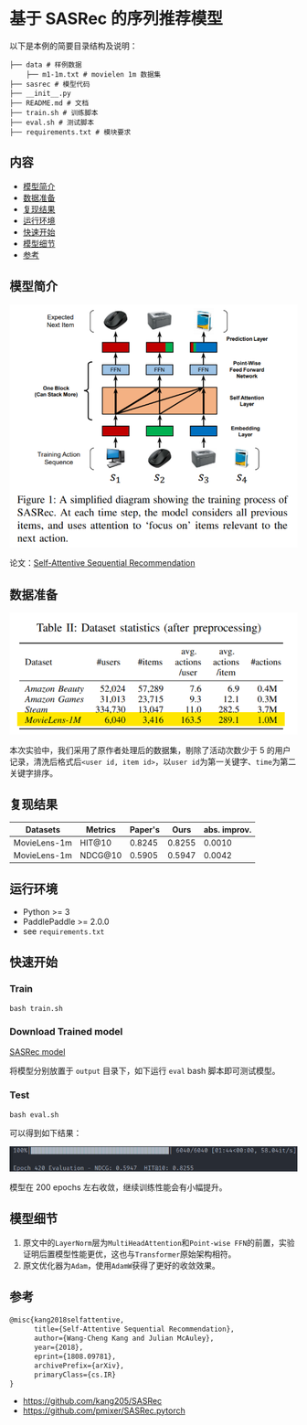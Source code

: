 # 基于 SASRec 的序列推荐模型
以下是本例的简要目录结构及说明：

```
├── data # 样例数据
    ├── m1-1m.txt # movielen 1m 数据集
├── sasrec # 模型代码
├── __init__.py
├── README.md # 文档
├── train.sh # 训练脚本
├── eval.sh # 测试脚本
├── requirements.txt # 模块要求
```

## 内容

- [模型简介](#模型简介)
- [数据准备](#数据准备)
- [复现结果](#复现结果)
- [运行环境](#运行环境)
- [快速开始](#快速开始)
- [模型细节](#模型细节)
- [参考](#参考)

## 模型简介

![model](images/model.png)

论文：[Self-Attentive Sequential Recommendation](https://arxiv.org/pdf/1808.09781.pdf)

## 数据准备

![dataset](images/dataset.png)

本次实验中，我们采用了原作者处理后的数据集，剔除了活动次数少于 5 的用户记录，清洗后格式后`<user id, item id>`，以`user id`为第一关键字、`time`为第二关键字排序。

## 复现结果

| Datasets     | Metrics | Paper's | Ours   | abs. improv. |
| ------------ | ------- | ------- | ------ | ------------ |
| MovieLens-1m | HIT@10  | 0.8245  | 0.8255 | 0.0010       |
| MovieLens-1m | NDCG@10 | 0.5905  | 0.5947 | 0.0042       |

## 运行环境

- Python >= 3
- PaddlePaddle >= 2.0.0
- see `requirements.txt`



## 快速开始

### Train

```shell
bash train.sh
```

### Download Trained model

[SASRec model](https://cowtransfer.com/s/013a779f0c7242)

将模型分别放置于 `output` 目录下，如下运行 `eval` bash 脚本即可测试模型。

### Test

```shell
bash eval.sh
```

可以得到如下结果：

![result](images/result.png)

模型在 200 epochs 左右收敛，继续训练性能会有小幅提升。

## 模型细节

1. 原文中的`LayerNorm`层为`MultiHeadAttention`和`Point-wise FFN`的前置，实验证明后置模型性能更优，这也与`Transformer`原始架构相符。
2. 原文优化器为`Adam`，使用`AdamW`获得了更好的收敛效果。

## 参考

```
@misc{kang2018selfattentive,
      title={Self-Attentive Sequential Recommendation}, 
      author={Wang-Cheng Kang and Julian McAuley},
      year={2018},
      eprint={1808.09781},
      archivePrefix={arXiv},
      primaryClass={cs.IR}
}
```

* https://github.com/kang205/SASRec
* https://github.com/pmixer/SASRec.pytorch
